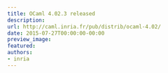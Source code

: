 ```yaml
---
title: OCaml 4.02.3 released
description:
url: http://caml.inria.fr/pub/distrib/ocaml-4.02/
date: 2015-07-27T00:00:00-00:00
preview_image:
featured:
authors:
- inria
---
```



